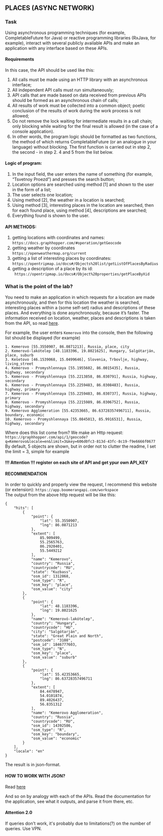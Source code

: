 ## PLACES (ASYNC NETWORK)  

### Task  
Using asynchronous programming techniques (for example, CompletableFuture for Java) or reactive programming libraries (RxJava, for example), interact with several publicly available APIs and make an application with any interface based on these APIs. 

#### Requirements  
In this case, the API should be used like this:  
1. All calls must be made using an HTTP library with an asynchronous interface;  
2. All independent API calls must run simultaneously;  
3. API calls that are made based on data received from previous APIs should be formed as an asynchronous chain of calls;  
4. All results of work must be collected into a common object; poetic conclusion of the results of work during the work process is not allowed;  
5. Do not remove the lock waiting for intermediate results in a call chain; only blocking while waiting for the final result is allowed (in the case of a console application).  
6. In other words, the program logic should be formatted as two functions, the method of which returns CompletableFuture (or an analogue in your language) without blocking. The first function is carried out in step 2, the second - in step 2. 4 and 5 from the list below.  

#### Logic of program:  
1. In the input field, the user enters the name of something (for example, “Tsvetnoy Proezd”) and presses the search button;  
2. Location options are searched using method [1] and shown to the user in the form of a list;  
3. The user selects one location;  
4. Using method [2], the weather in a location is searched;  
5. Using method [3], interesting places in the location are searched, then for each found place, using method [4], descriptions are searched;  
6. Everything found is shown to the user.  

#### API METHODS:  
1. getting locations with coordinates and names:  
`https://docs.graphhopper.com/#operation/getGeocode`  
2. getting weather by coordinates   
`https://openweathermap.org/current`  
3. getting a list of interesting places by coordinates:  
`https://opentripmap.io/docs#/Objects%20list/getListOfPlacesByRadius`  
4. getting a description of a place by its id:  
` https://opentripmap.io/docs#/Object%20properties/getPlaceByXid`  

### What is the point of the lab?
You need to make an application in which requests for a location are made asynchronously, and then for this location the weather is searched, interesting places within a (some self-set) radius and descriptions of these places. And everything is done asynchronously, because it’s faster.
The information received on location, weather, places and descriptions is taken from the API, so read [here](https://habr.com/ru/articles/464261/).

For example, the user enters `Kemerovo` into the console, then the following list should be displayed (for example)   
```
1. Kemerovo [55.3550907, 86.0871213], Russia, place, city
2. Kemerovó-lakótelep [48.1183396, 19.8021625], Hungary, Salgótarján, place, suburb
3. Kešetovo [46.1539068, 15.0499646], Slovenia, Trbovlje, highway, living_street
4. Kemerovo - Promyshlennaya [55.1955602, 86.0015435], Russia, highway, secondary
5. Kemerovo - Promyshlennaya [55.2213858, 86.030791], Russia, highway, secondary
6. Kemerovo - Promyshlennaya [55.2259483, 86.0308483], Russia, highway, primary
7. Kemerovo - Promyshlennaya [55.2259483, 86.030737], Russia, highway, primary
8. Kemerovo - Promyshlennaya [55.2215989, 86.0306752], Russia, highway, secondary
9. Kemerovo Agglomeration [55.42353665, 86.63728357496711], Russia, boundary, economic
10. Kemerovo - Promyshlennaya [55.0845013, 85.9916531], Russia, highway, secondary
```
Where does this list come from?
We make an Http request: `https://graphhopper.com/api/1/geocode?q=Kemerovo&locale=en&limit=3&key=606d0fc3-813d-43fc-8c19-f9e6666f0677`  
By default, 5 objects are shown, but in order not to clutter the readme, I set the limit = 3, simple for example  

#### !!! Attention !!! register on each site of API and get ypur own API_KEY    

#### RECOMMENDATION 
In order to quickly and properly view the request, I recommend this website (or extension): `https://app.boomerangapi.com/workspace`  
The output from the above http request will be like this:
```
{
    "hits": [
        {
            "point": {
                "lat": 55.3550907,
                "lng": 86.0871213
            },
            "extent": [
                85.909499,
                55.2565763,
                86.2920401,
                55.5449212
            ],
            "name": "Kemerovo",
            "country": "Russia",
            "countrycode": "RU",
            "state": "Kuzbass",
            "osm_id": 1312868,
            "osm_type": "R",
            "osm_key": "place",
            "osm_value": "city"
        },
        {
            "point": {
                "lat": 48.1183396,
                "lng": 19.8021625
            },
            "name": "Kemerovó-lakótelep",
            "country": "Hungary",
            "countrycode": "HU",
            "city": "Salgótarján",
            "state": "Great Plain and North",
            "postcode": "3108",
            "osm_id": 1846777603,
            "osm_type": "N",
            "osm_key": "place",
            "osm_value": "suburb"
        },
        {
            "point": {
                "lat": 55.42353665,
                "lng": 86.63728357496711
            },
            "extent": [
                84.4478947,
                54.0101874,
                89.4026437,
                56.8351312
            ],
            "name": "Kemerovo Agglomeration",
            "country": "Russia",
            "countrycode": "RU",
            "osm_id": 14392586,
            "osm_type": "R",
            "osm_key": "boundary",
            "osm_value": "economic"
        }
    ],
    "locale": "en"
}
```
The result is in json-format.  
#### HOW TO WORK WITH JSON?   
Read [here](https://habr.com/ru/articles/554274/)  

And so on by analogy with each of the APIs. Read the documentation for the application, see what it outputs, and parse it from there, etc.  

#### Attention 2.0  
If queries don't work, it's probably due to limitations(?) on the number of queries. Use VPN.  
